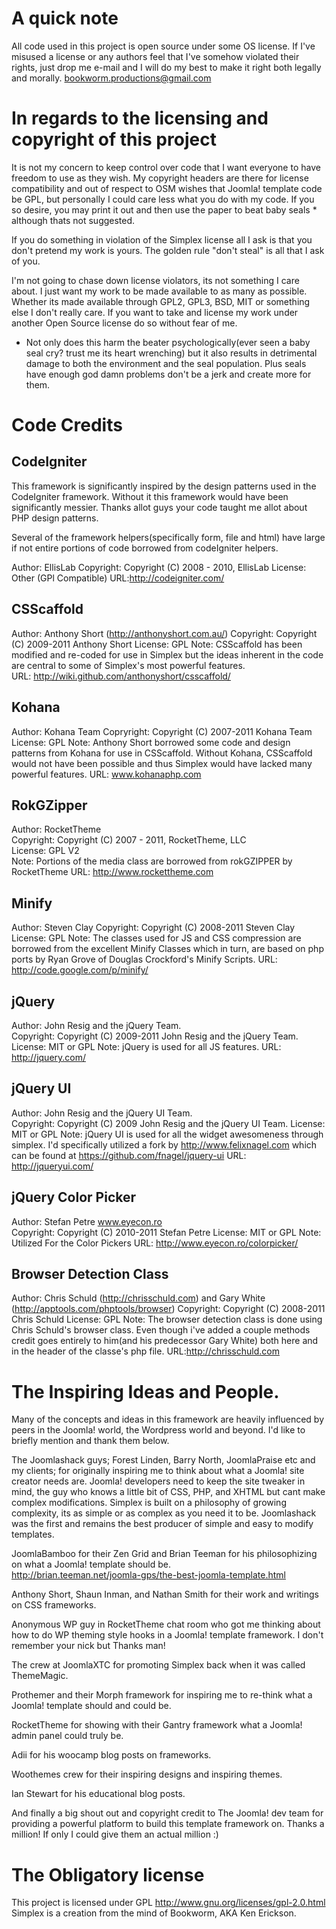 A quick note
============
All code used in this project is open source under some OS license. If I've misused a license or any authors 
feel that I've somehow violated their rights, just drop me e-mail and I will do my best to make it right both 
legally and morally. bookworm.productions@gmail.com

In regards to the licensing and copyright of this project
=========================================================
It is not my concern to keep control over code that I want everyone to have freedom to use as they wish. My 
copyright headers are there for license compatibility and out of respect to OSM wishes that Joomla! template 
code be GPL, but personally I could care less what you do with my code. If you so desire, you may print it 
out and then use the paper to beat baby seals * although thats not suggested.

If you do something in violation of the Simplex license all I ask is that you don't pretend my work is 
yours. The golden rule "don't steal" is all that I ask of you.                            

I'm not going to chase down license violators, its not something I care about. I just want my work to be made 
available to as many as possible. Whether its made available through GPL2, GPL3, BSD, MIT or something else I 
don't really care. If you want to take and license my work under another Open Source license do so without 
fear of me.          

* Not only does this harm the beater psychologically(ever seen a baby seal cry? trust me its heart wrenching) 
but it also results in detrimental damage to both the environment and the seal population. Plus seals have 
enough god damn problems don't be a jerk and create more for them. 

Code Credits
============ 

CodeIgniter
-----------    
This framework is significantly inspired by the design patterns used in the CodeIgniter framework. Without it 
this framework would have been significantly messier. Thanks allot guys your code taught me allot about PHP 
design patterns. 

Several of the framework helpers(specifically form, file and html) have large if not entire portions of code 
borrowed from codeIgniter helpers. 

Author: EllisLab
Copyright: Copyright (C) 2008 - 2010, EllisLab 
License: Other (GPl Compatible)
URL:http://codeigniter.com/     

CSScaffold
----------
Author: Anthony Short (http://anthonyshort.com.au/) 
Copyright: Copyright (C) 2009-2011 Anthony Short
License: GPL
Note: CSScaffold has been modified and re-coded for use in Simplex but the ideas inherent in the code are central to some of Simplex's most powerful features.        
URL: http://wiki.github.com/anthonyshort/csscaffold/ 

Kohana
------  
Author: Kohana Team
Copryright: Copyright (C) 2007-2011 Kohana Team 
License: GPL
Note: Anthony Short borrowed some code and design patterns from Kohana for use in CSScaffold. Without Kohana, 
CSScaffold would not have been possible and thus Simplex would have lacked many powerful features. 
URL: www.kohanaphp.com

RokGZipper
----------  
Author: RocketTheme   
Copyright: Copyright (C) 2007 - 2011, RocketTheme, LLC          
License: GPL V2  
Note: Portions of the media class are borrowed from rokGZIPPER by RocketTheme 
URL: http://www.rockettheme.com   

Minify
------    
Author: Steven Clay
Copyright: Copyright (C) 2008-2011 Steven Clay     
License: GPL
Note: The classes used for JS and CSS compression are borrowed from the excellent Minify Classes which in 
turn, are based on php ports by Ryan Grove of Douglas Crockford's Minify Scripts.
URL: http://code.google.com/p/minify/  
    
jQuery
------
Author: John Resig and the jQuery Team.   
Copyright: Copyright (C) 2009-2011 John Resig and the jQuery Team. 
License: MIT or GPL
Note: jQuery is used for all JS features. 
URL: http://jquery.com/ 

jQuery UI
---------
Author: John Resig and the jQuery UI Team.   
Copyright: Copyright (C) 2009 John Resig and the jQuery UI Team. 
License: MIT or GPL
Note: jQuery UI is used for all the widget awesomeness through simplex. I'd specifically utilized a fork by http://www.felixnagel.com which can be found at 
https://github.com/fnagel/jquery-ui
URL: http://jqueryui.com/        

jQuery Color Picker
-------------------   
Author: Stefan Petre www.eyecon.ro  
Copyright: Copyright (C) 2010-2011 Stefan Petre
License: MIT or GPL 
Note: Utilized For the Color Pickers
URL: http://www.eyecon.ro/colorpicker/  

Browser Detection Class
----------------------- 
Author: Chris Schuld (http://chrisschuld.com) and Gary White (http://apptools.com/phptools/browser) 
Copyright: Copyright (C) 2008-2011 Chris Schuld
License: GPL 
Note: The browser detection class is done using Chris Schuld's browser class. Even though i've added a couple 
methods credit goes entirely to him(and his predecessor Gary White) both here and in the header of the 
classe's php file. 
URL:http://chrisschuld.com   
              
The Inspiring Ideas and People.    
===============================
                   
Many of the concepts and ideas in this framework are heavily influenced by peers in the Joomla! world, the 
Wordpress world and beyond. I'd like to briefly mention and thank them below.          

The Joomlashack guys; Forest Linden, Barry North, JoomlaPraise etc and my clients; for originally inspiring me to think about 
what a Joomla! site creator needs are. Joomla! developers need to keep the site tweaker in mind, the guy who 
knows a little bit of CSS, PHP, and XHTML but cant make complex modifications. Simplex is built on a philosophy of growing complexity, its as simple or as 
complex as you need it to be. Joomlashack was the first and remains the best producer of simple and easy to modify templates.

JoomlaBamboo for their Zen Grid and Brian Teeman for his philosophizing on what a Joomla! template should be.  
http://brian.teeman.net/joomla-gps/the-best-joomla-template.html     

Anthony Short, Shaun Inman, and Nathan Smith for their work and writings on CSS frameworks.  

Anonymous WP guy in RocketTheme chat room who got me thinking about how to do WP theming style hooks in a Joomla! template 
framework. I don't remember your nick but Thanks man!     

The crew at JoomlaXTC for promoting Simplex back when it was called ThemeMagic.
                                                              
Prothemer and their Morph framework for inspiring me to re-think what a Joomla! template should and could be.    

RocketTheme for showing with their Gantry framework what a Joomla! admin panel could truly be.

Adii for his woocamp blog posts on frameworks.

Woothemes crew for their inspiring designs and inspiring themes. 

Ian Stewart for his educational blog posts. 

And finally a big shout out and copyright credit to The Joomla! dev team for providing a powerful platform to 
build this template framework on. Thanks a million! If only I could give them an actual million :) 

The Obligatory license 
======================  
This project is licensed under GPL http://www.gnu.org/licenses/gpl-2.0.html  
Simplex is a creation from the mind of Bookworm, AKA Ken Erickson.       